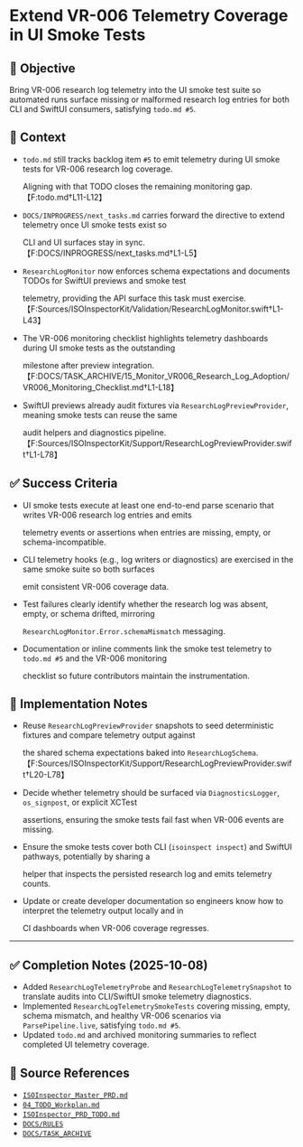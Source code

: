 # Extend VR-006 Telemetry Coverage in UI Smoke Tests

## 🎯 Objective

Bring VR-006 research log telemetry into the UI smoke test suite so automated runs surface missing or malformed
research log entries for both CLI and SwiftUI consumers, satisfying `todo.md #5`.

## 🧩 Context

- `todo.md` still tracks backlog item `#5` to emit telemetry during UI smoke tests for VR-006 research log coverage.

  Aligning with that TODO closes the remaining monitoring gap. 【F:todo.md†L11-L12】

- `DOCS/INPROGRESS/next_tasks.md` carries forward the directive to extend telemetry once UI smoke tests exist so

  CLI and UI surfaces stay in sync. 【F:DOCS/INPROGRESS/next_tasks.md†L1-L5】

- `ResearchLogMonitor` now enforces schema expectations and documents TODOs for SwiftUI previews and smoke test

  telemetry, providing the API surface this task must exercise.
【F:Sources/ISOInspectorKit/Validation/ResearchLogMonitor.swift†L1-L43】

- The VR-006 monitoring checklist highlights telemetry dashboards during UI smoke tests as the outstanding

  milestone after preview integration.
【F:DOCS/TASK_ARCHIVE/15_Monitor_VR006_Research_Log_Adoption/VR006_Monitoring_Checklist.md†L1-L18】

- SwiftUI previews already audit fixtures via `ResearchLogPreviewProvider`, meaning smoke tests can reuse the same

  audit helpers and diagnostics pipeline. 【F:Sources/ISOInspectorKit/Support/ResearchLogPreviewProvider.swift†L1-L78】

## ✅ Success Criteria

- UI smoke tests execute at least one end-to-end parse scenario that writes VR-006 research log entries and emits

  telemetry events or assertions when entries are missing, empty, or schema-incompatible.

- CLI telemetry hooks (e.g., log writers or diagnostics) are exercised in the same smoke suite so both surfaces

  emit consistent VR-006 coverage data.

- Test failures clearly identify whether the research log was absent, empty, or schema drifted, mirroring

  `ResearchLogMonitor.Error.schemaMismatch` messaging.

- Documentation or inline comments link the smoke test telemetry to `todo.md #5` and the VR-006 monitoring

  checklist so future contributors maintain the instrumentation.

## 🔧 Implementation Notes

- Reuse `ResearchLogPreviewProvider` snapshots to seed deterministic fixtures and compare telemetry output against

  the shared schema expectations baked into `ResearchLogSchema`. 【F:Sources/ISOInspectorKit/Support/ResearchLogPreviewProvider.swift†L20-L78】

- Decide whether telemetry should be surfaced via `DiagnosticsLogger`, `os_signpost`, or explicit XCTest

  assertions, ensuring the smoke tests fail fast when VR-006 events are missing.

- Ensure the smoke tests cover both CLI (`isoinspect inspect`) and SwiftUI pathways, potentially by sharing a

  helper that inspects the persisted research log and emits telemetry counts.

- Update or create developer documentation so engineers know how to interpret the telemetry output locally and in

  CI dashboards when VR-006 coverage regresses.

---

## ✅ Completion Notes (2025-10-08)

- Added `ResearchLogTelemetryProbe` and `ResearchLogTelemetrySnapshot` to translate audits into CLI/SwiftUI smoke telemetry diagnostics.
- Implemented `ResearchLogTelemetrySmokeTests` covering missing, empty, schema mismatch, and healthy VR-006 scenarios via `ParsePipeline.live`, satisfying `todo.md #5`.
- Updated `todo.md` and archived monitoring summaries to reflect completed UI telemetry coverage.

## 🧠 Source References

- [`ISOInspector_Master_PRD.md`](../AI/ISOViewer/ISOInspector_PRD_Full/ISOInspector_Master_PRD.md)
- [`04_TODO_Workplan.md`](../AI/ISOInspector_Execution_Guide/04_TODO_Workplan.md)
- [`ISOInspector_PRD_TODO.md`](../AI/ISOViewer/ISOInspector_PRD_TODO.md)
- [`DOCS/RULES`](../RULES)
- [`DOCS/TASK_ARCHIVE`](../TASK_ARCHIVE)
